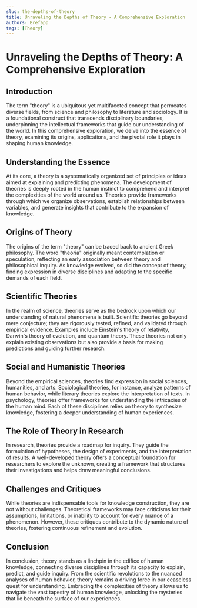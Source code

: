 ```yaml
---
slug: the-depths-of-theory
title: Unraveling the Depths of Theory - A Comprehensive Exploration
authors: Brefapp
tags: [Theory]
---
```

# Unraveling the Depths of Theory: A Comprehensive Exploration

## Introduction

The term "theory" is a ubiquitous yet multifaceted concept that permeates diverse fields, from science and philosophy to literature and sociology. It is a foundational construct that transcends disciplinary boundaries, underpinning the intellectual frameworks that guide our understanding of the world. In this comprehensive exploration, we delve into the essence of theory, examining its origins, applications, and the pivotal role it plays in shaping human knowledge.

## Understanding the Essence

At its core, a theory is a systematically organized set of principles or ideas aimed at explaining and predicting phenomena. The development of theories is deeply rooted in the human instinct to comprehend and interpret the complexities of the world around us. Theories provide frameworks through which we organize observations, establish relationships between variables, and generate insights that contribute to the expansion of knowledge.

## Origins of Theory

The origins of the term "theory" can be traced back to ancient Greek philosophy. The word "theoria" originally meant contemplation or speculation, reflecting an early association between theory and philosophical inquiry. As knowledge evolved, so did the concept of theory, finding expression in diverse disciplines and adapting to the specific demands of each field.

## Scientific Theories

In the realm of science, theories serve as the bedrock upon which our understanding of natural phenomena is built. Scientific theories go beyond mere conjecture; they are rigorously tested, refined, and validated through empirical evidence. Examples include Einstein's theory of relativity, Darwin's theory of evolution, and quantum theory. These theories not only explain existing observations but also provide a basis for making predictions and guiding further research.

## Social and Humanistic Theories

Beyond the empirical sciences, theories find expression in social sciences, humanities, and arts. Sociological theories, for instance, analyze patterns of human behavior, while literary theories explore the interpretation of texts. In psychology, theories offer frameworks for understanding the intricacies of the human mind. Each of these disciplines relies on theory to synthesize knowledge, fostering a deeper understanding of human experiences.

## The Role of Theory in Research

In research, theories provide a roadmap for inquiry. They guide the formulation of hypotheses, the design of experiments, and the interpretation of results. A well-developed theory offers a conceptual foundation for researchers to explore the unknown, creating a framework that structures their investigations and helps draw meaningful conclusions.

## Challenges and Critiques

While theories are indispensable tools for knowledge construction, they are not without challenges. Theoretical frameworks may face criticisms for their assumptions, limitations, or inability to account for every nuance of a phenomenon. However, these critiques contribute to the dynamic nature of theories, fostering continuous refinement and evolution.

## Conclusion

In conclusion, theory stands as a linchpin in the edifice of human knowledge, connecting diverse disciplines through its capacity to explain, predict, and guide inquiry. From the scientific revolutions to the nuanced analyses of human behavior, theory remains a driving force in our ceaseless quest for understanding. Embracing the complexities of theory allows us to navigate the vast tapestry of human knowledge, unlocking the mysteries that lie beneath the surface of our experiences.

